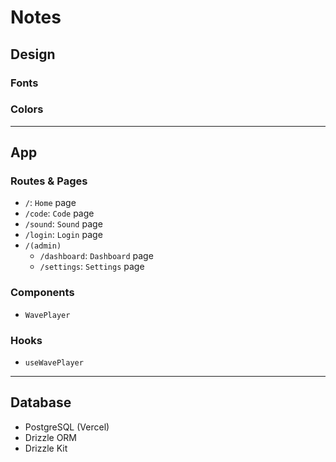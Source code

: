 # Notes

## Design

### Fonts

### Colors

---

## App

### Routes & Pages

- `/`: `Home` page
- `/code`: `Code` page
- `/sound`: `Sound` page
- `/login`: `Login` page
- `/(admin)`
  - `/dashboard`: `Dashboard` page
  - `/settings`: `Settings` page

### Components

- `WavePlayer`

### Hooks

- `useWavePlayer`

---

## Database

- PostgreSQL (Vercel)
- Drizzle ORM
- Drizzle Kit
